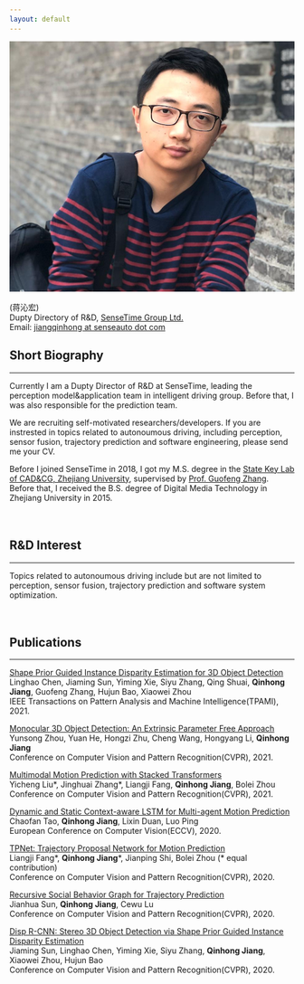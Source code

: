 ```yaml
---
layout: default
---
```


<img class="profile-picture" src="bio.jpg">

(蒋沁宏)  
Dupty Directory of R&D, [SenseTime Group Ltd.](https://www.sensetime.com/en/)  
Email: [jiangqinhong at senseauto dot com]()
<br/>

## Short Biography
---  
Currently I am a Dupty Director of R&D at SenseTime, leading the perception model&application team in intelligent driving group. Before that, I was also responsible for the prediction team.    

We are recruiting self-motivated researchers/developers.
If you are instrested in topics related to autonoumous driving, including perception, sensor fusion, trajectory prediction and software engineering, please send me your CV.   

Before I joined SenseTime in 2018, I got my M.S. degree in the [State Key Lab of CAD&CG, Zhejiang University](http://www.cad.zju.edu.cn/english.html), supervised by [Prof. Guofeng Zhang](http://www.cad.zju.edu.cn/home/gfzhang/). Before that, I received the B.S. degree of Digital Media Technology in Zhejiang University in 2015.
<br/>
<br/>
<br/>

## R&D Interest 
---
Topics related to autonoumous driving include but are not limited to perception, sensor fusion, trajectory prediction and software system optimization.
<br/>
<br/>
<br/>


## Publications
---  
[Shape Prior Guided Instance Disparity Estimation for 3D Object Detection](https://ieeexplore.ieee.org/document/9419782)  
Linghao Chen, Jiaming Sun, Yiming Xie, Siyu Zhang, Qing Shuai, **Qinhong Jiang**, Guofeng Zhang, Hujun Bao, Xiaowei Zhou  
IEEE Transactions on Pattern Analysis and Machine Intelligence(TPAMI), 2021.  

[Monocular 3D Object Detection: An Extrinsic Parameter Free Approach](https://lion.sjtu.edu.cn/resource/downloadFile?filePath=/home/lion/lionweb/data/publication/text/20210331170319_802.pdf)   
Yunsong Zhou, Yuan He, Hongzi Zhu, Cheng Wang, Hongyang Li, **Qinhong Jiang**   
Conference on Computer Vision and Pattern Recognition(CVPR), 2021.   

[Multimodal Motion Prediction with Stacked Transformers](https://arxiv.org/abs/2103.11624)   
Yicheng Liu\*, Jinghuai Zhang\*, Liangji Fang, **Qinhong Jiang**, Bolei Zhou    
Conference on Computer Vision and Pattern Recognition(CVPR), 2021.  

[Dynamic and Static Context-aware LSTM for Multi-agent Motion Prediction](https://arxiv.org/abs/2008.00777)    
Chaofan Tao, **Qinhong Jiang**, Lixin Duan, Luo Ping    
European Conference on Computer Vision(ECCV), 2020.

[TPNet: Trajectory Proposal Network for Motion Prediction](https://arxiv.org/abs/2004.12255)  
Liangji Fang\*, **Qinhong Jiang**\*, Jianping Shi, Bolei Zhou (\* equal contribution)      
Conference on Computer Vision and Pattern Recognition(CVPR), 2020.

[Recursive Social Behavior Graph for Trajectory Prediction](https://arxiv.org/abs/2004.10402)  
Jianhua Sun, **Qinhong Jiang**, Cewu Lu  
Conference on Computer Vision and Pattern Recognition(CVPR), 2020.

[Disp R-CNN: Stereo 3D Object Detection via Shape Prior Guided Instance Disparity Estimation](https://arxiv.org/abs/2004.03572)  
Jiaming Sun, Linghao Chen, Yiming Xie, Siyu Zhang, **Qinhong Jiang**, Xiaowei Zhou, Hujun Bao   
Conference on Computer Vision and Pattern Recognition(CVPR), 2020.
<br/>
<br/>
<br/>
<br/>
<br/>
<br/>
<br/>
<br/>
<br/>
<br/>
<br/>
<br/>
<br/>
<br/>
<br/>
